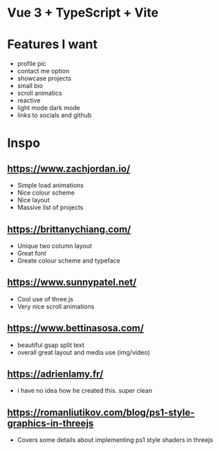 # Vue 3 + TypeScript + Vite

# Features I want
- profile pic
- contact me option
- showcase projects
- small bio
- scroll animatics
- reactive
- light mode dark mode
- links to socials and github

# Inspo
## https://www.zachjordan.io/ 
- Simple load animations
- Nice colour scheme
- Nice layout
- Massive list of projects


## https://brittanychiang.com/
- Unique two column layout
- Great font
- Greate colour scheme and typeface


## https://www.sunnypatel.net/
- Cool use of three.js
- Very nice scroll animations


## https://www.bettinasosa.com/
- beautiful gsap split text
- overall great layout and media use (img/video)

## https://adrienlamy.fr/
- i have no idea how he created this. super clean

## https://romanliutikov.com/blog/ps1-style-graphics-in-threejs
- Covers some details about implementing ps1 style shaders in threejs